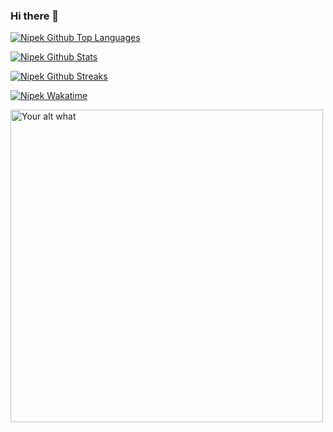 ### Hi there 👋



[![Nipek Github Top Languages](https://github-readme-stats.vercel.app/api/top-langs/?username=nipek&layout=compact)](https://nipek.github.io)

[![Nipek Github Stats](https://github-readme-stats.vercel.app/api?username=nipek&show_icons=true&count_private=true&title_color=eb1b0c&icon_color=eb1b0c&include_all_commits=true)](https://nipek.github.io)

[![Nipek Github Streaks](https://github-readme-streak-stats.herokuapp.com?user=nipek&theme=buefy-dark&hide_border=true)](https://nipek.github.io)

[![Nipek Wakatime](https://github-readme-stats.vercel.app/api/wakatime?username=nipek&layout=compact)](https://nipek.github.io)


[<img src="https://readme-spotify-status-g0xe8xkg3-olanipekunifeoluwao.vercel.app/api/run-spotify-status/api/run-spotify-status" alt="Your alt what" width="500" />](https://nipek.github.io)




<!--
**nipek/nipek** is a ✨ _special_ ✨ repository because its `README.md` (this file) appears on your GitHub profile.

Here are some ideas to get you started:

- 🔭 I’m currently working on ...
- 🌱 I’m currently learning ...
- 👯 I’m looking to collaborate on ...
- 🤔 I’m looking for help with ...
- 💬 Ask me about ...
- 📫 How to reach me: ...
- 😄 Pronouns: ...
- ⚡ Fun fact: ...
-->
